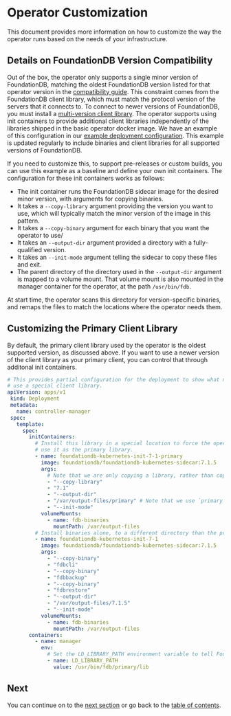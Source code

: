 # Operator Customization

This document provides more information on how to customize the way the operator runs based on the needs of your infrastructure.

## Details on FoundationDB Version Compatibility

Out of the box, the operator only supports a single minor version of FoundationDB, matching the oldest FoundationDB version listed for that operator version in the [compatibility guide](/docs/compatibility.md). This constraint comes from the FoundationDB client library, which must match the protocol version of the servers that it connects to. To connect to newer versions of FoundationDB, you must install a [multi-version client library](https://apple.github.io/foundationdb/api-general.html#multi-version-client-api). The operator supports using init containers to provide additional client libraries independently of the libraries shipped in the basic operator docker image. We have an example of this configuration in our [example deployment configuration](https://github.com/FoundationDB/fdb-kubernetes-operator/blob/main/config/samples/deployment.yaml#L176). This example is updated regularly to include binaries and client libraries for all supported versions of FoundationDB.

If you need to customize this, to support pre-releases or custom builds, you can use this example as a baseline and define your own init containers. The configuration for these init containers works as follows:

* The init container runs the FoundationDB sidecar image for the desired minor version, with arguments for copying binaries.
* It takes a `--copy-library` argument providing the version you want to use, which will typically match the minor version of the image in this pattern.
* It takes a `--copy-binary` argument for each binary that you want the operator to use/
* It takes an `--output-dir` argument provided a directory with a fully-qualified version.
* It takes an `--init-mode` argument telling the sidecar to copy these files and exit.
* The parent directory of the directory used in the `--output-dir` argument is mapped to a volume mount. That volume mount is also mounted in the manager container for the operator, at the path `/usr/bin/fdb`.

At start time, the operator scans this directory for version-specific binaries, and remaps the files to match the locations where the operator needs them.

## Customizing the Primary Client Library

By default, the primary client library used by the operator is the oldest supported version, as discussed above. If you want to use a newer version of the client library as your primary client, you can control that through additonal init containers. 

```yaml
# This provides partial configuration for the deployment to show what needs to change in order to
# use a special client library.
apiVersion: apps/v1
 kind: Deployment
 metadata:
   name: controller-manager
 spec:
   template:
     spec:
       initContainers:
         # Install this library in a special location to force the operator to
         # use it as the primary library.
         - name: foundationdb-kubernetes-init-7-1-primary
           image: foundationdb/foundationdb-kubernetes-sidecar:7.1.5
           args:
             # Note that we are only copying a library, rather than copying any binaries. 
             - "--copy-library"
             - "7.1"
             - "--output-dir"
             - "/var/output-files/primary" # Note that we use `primary` as the subdirectory rather than specifying the FoundationDB version like we did in the other examples.
             - "--init-mode"
           volumeMounts:
             - name: fdb-binaries
               mountPath: /var/output-files
         # Install binaries alone, to a different directory than the primary client library.
         - name: foundationdb-kubernetes-init-7-1
           image: foundationdb/foundationdb-kubernetes-sidecar:7.1.5
           args:
             - "--copy-binary"
             - "fdbcli"
             - "--copy-binary"
             - "fdbbackup"
             - "--copy-binary"
             - "fdbrestore"
             - "--output-dir"
             - "/var/output-files/7.1.5"
             - "--init-mode"
           volumeMounts:
             - name: fdb-binaries
               mountPath: /var/output-files
       containers:
         - name: manager
           env:
             # Set the LD_LIBRARY_PATH environment variable to tell FoundationDB to load its primary client library from this directory instead of the directory provided by the image.
             - name: LD_LIBRARY_PATH
               value: /usr/bin/fdb/primary/lib
```

## Next

You can continue on to the [next section](replacements_and_deletions.md) or go back to the [table of contents](index.md).